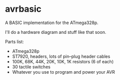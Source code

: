 # avrbasic
A BASIC implementation for the ATmega328p.

I'll do a hardware diagram and stuff like that soon.

Parts list:

* ATmega328p
* ST7920, headers, lots of pin–plug header cables
* 100K, 68K, 44K, 20K, 10K, 1K resistors (6 of each)
* 30 tactile switches
* Whatever you use to program and power your AVR
